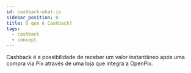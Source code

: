 ```yaml
---
id: cashback-what-is
sidebar_position: 0
title: O que é Cashback?
tags:
  - cashback
  - concept
---
```


Cashback é a possibilidade de receber um valor instantâneo após uma compra via Pix através de uma loja que integra a OpenPix.
